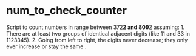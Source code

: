 # num_to_check_counter
Script to count numbers in range between 372**2 and 809**2 assuming: 1. There are at least two groups of identical adjacent digits (like 11 and 33 in 1123345). 2. Going from left to right, the digits never decrease; they only ever increase or stay the same .

